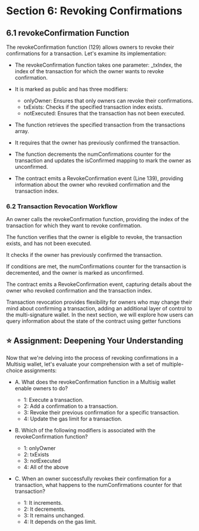 # Section 6: Revoking Confirmations

## 6.1 revokeConfirmation Function
The revokeConfirmation function (129) allows owners to revoke their confirmations for a transaction. Let's examine its implementation:
- The revokeConfirmation function takes one parameter: _txIndex, the index of the transaction for which the owner wants to revoke confirmation.

- It is marked as public and has three modifiers:

    - onlyOwner: Ensures that only owners can revoke their confirmations.
    - txExists: Checks if the specified transaction index exists.
    - notExecuted: Ensures that the transaction has not been executed.
-  The function retrieves the specified transaction from the transactions array.

- It requires that the owner has previously confirmed the transaction.

- The function decrements the numConfirmations counter for the transaction and updates the isConfirmed mapping to mark the owner as unconfirmed.

- The contract emits a RevokeConfirmation event (Line 139), providing information about the owner who revoked confirmation and the transaction index.

### 6.2 Transaction Revocation Workflow
An owner calls the revokeConfirmation function, providing the index of the transaction for which they want to revoke confirmation.

The function verifies that the owner is eligible to revoke, the transaction exists, and has not been executed.

It checks if the owner has previously confirmed the transaction.

If conditions are met, the numConfirmations counter for the transaction is decremented, and the owner is marked as unconfirmed.

The contract emits a RevokeConfirmation event, capturing details about the owner who revoked confirmation and the transaction index.

Transaction revocation provides flexibility for owners who may change their mind about confirming a transaction, adding an additional layer of control to the multi-signature wallet. In the next section, we will explore how users can query information about the state of the contract using getter functions


## ⭐️ Assignment: Deepening Your Understanding

Now that we're delving into the process of revoking confirmations in a Multisig wallet, let's evaluate your comprehension with a set of multiple-choice assignments:

- A. What does the revokeConfirmation function in a Multisig wallet enable owners to do?
   - 1: Execute a transaction.
   - 2: Add a confirmation to a transaction.
   - 3: Revoke their previous confirmation for a specific transaction.
   - 4: Update the gas limit for a transaction.

- B. Which of the following modifiers is associated with the revokeConfirmation function?
   - 1: onlyOwner
   - 2: txExists
   - 3: notExecuted
   - 4: All of the above

- C. When an owner successfully revokes their confirmation for a transaction, what happens to the numConfirmations counter for that transaction?
   - 1: It increments.
   - 2: It decrements.
   - 3: It remains unchanged.
   - 4: It depends on the gas limit.
